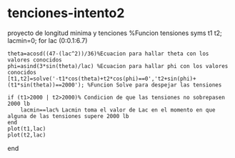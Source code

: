 # tenciones-intento2
proyecto de longitud minima y tenciones 
%Funcion tensiones
syms t1 t2;
lacmin=0;
for lac (0:0.1:6.7)
    
    theta=acosd((47-(lac^2))/36)%Ecuacion para hallar theta con los valores conocidos
    phi=asind(3*sin(theta)/lac) %Ecuacion para hallar phi con los valores conocidos     
    [t1,t2]=solve('-t1*cos(theta)+t2*cos(phi)==0','t2+sin(phi)+(t1*sin(theta))==2000'); %Funcion Solve para despejar las tensiones
    
    if (t1>2000 | t2>2000)% Condicion de que las tensiones no sobrepasen 2000 lb
        lacmin==lac% Lacmin toma el valor de Lac en el momento en que alguna de las tensiones supere 2000 lb
    end
    plot(t1,lac)
    plot(t2,lac)
    

end 

